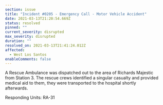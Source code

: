 ```yaml
---
section: issue
title: "Incident #0205 - Emergency Call - Motor Vehicle Accident"
date: 2021-03-13T21:20:54.669Z
status: resolved
pinned: ""
current_severity: disrupted
max_severity: disrupted
duration: ""
resolved_on: 2021-03-13T21:41:24.012Z
affected:
  - West Los Santos
enableComments: false
---
```

A Rescue Ambulance was dispatched out to the area of Richards Majestic from Station 3. The rescue crews identified a singular casualty and provided medical aid to them, they were transported to the hospital shortly afterwards.

Responding Units: RA-31